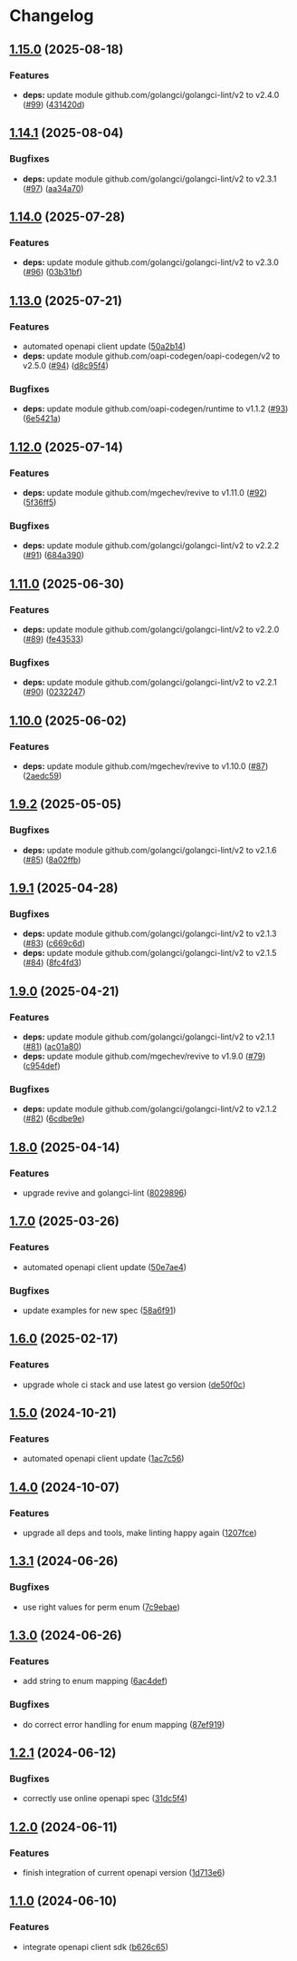 # Changelog

## [1.15.0](https://github.com/kleister/kleister-go/compare/v1.14.1...v1.15.0) (2025-08-18)


### Features

* **deps:** update module github.com/golangci/golangci-lint/v2 to v2.4.0 ([#99](https://github.com/kleister/kleister-go/issues/99)) ([431420d](https://github.com/kleister/kleister-go/commit/431420dd120711125a6b395bfc0ddef05b1def7f))

## [1.14.1](https://github.com/kleister/kleister-go/compare/v1.14.0...v1.14.1) (2025-08-04)


### Bugfixes

* **deps:** update module github.com/golangci/golangci-lint/v2 to v2.3.1 ([#97](https://github.com/kleister/kleister-go/issues/97)) ([aa34a70](https://github.com/kleister/kleister-go/commit/aa34a7077a5d3aeab4bd6445a670cf3add2c78f4))

## [1.14.0](https://github.com/kleister/kleister-go/compare/v1.13.0...v1.14.0) (2025-07-28)


### Features

* **deps:** update module github.com/golangci/golangci-lint/v2 to v2.3.0 ([#96](https://github.com/kleister/kleister-go/issues/96)) ([03b31bf](https://github.com/kleister/kleister-go/commit/03b31bf693a2a5b156708a322595897ff290527c))

## [1.13.0](https://github.com/kleister/kleister-go/compare/v1.12.0...v1.13.0) (2025-07-21)


### Features

* automated openapi client update ([50a2b14](https://github.com/kleister/kleister-go/commit/50a2b14ea887162c227ad3c388d603c83d672188))
* **deps:** update module github.com/oapi-codegen/oapi-codegen/v2 to v2.5.0 ([#94](https://github.com/kleister/kleister-go/issues/94)) ([d8c95f4](https://github.com/kleister/kleister-go/commit/d8c95f430b566b133152ecec53f4f7b0125463f6))


### Bugfixes

* **deps:** update module github.com/oapi-codegen/runtime to v1.1.2 ([#93](https://github.com/kleister/kleister-go/issues/93)) ([6e5421a](https://github.com/kleister/kleister-go/commit/6e5421a1870b2511cb76189e0da4822bd4f49874))

## [1.12.0](https://github.com/kleister/kleister-go/compare/v1.11.0...v1.12.0) (2025-07-14)


### Features

* **deps:** update module github.com/mgechev/revive to v1.11.0 ([#92](https://github.com/kleister/kleister-go/issues/92)) ([5f36ff5](https://github.com/kleister/kleister-go/commit/5f36ff540ff5e239e869a8840f2c9b2e4777a022))


### Bugfixes

* **deps:** update module github.com/golangci/golangci-lint/v2 to v2.2.2 ([#91](https://github.com/kleister/kleister-go/issues/91)) ([684a390](https://github.com/kleister/kleister-go/commit/684a390b045e540e8e17a9540064162c983222bc))

## [1.11.0](https://github.com/kleister/kleister-go/compare/v1.10.0...v1.11.0) (2025-06-30)


### Features

* **deps:** update module github.com/golangci/golangci-lint/v2 to v2.2.0 ([#89](https://github.com/kleister/kleister-go/issues/89)) ([fe43533](https://github.com/kleister/kleister-go/commit/fe43533c8f338a4226e00488dc1e681a40fb78fe))


### Bugfixes

* **deps:** update module github.com/golangci/golangci-lint/v2 to v2.2.1 ([#90](https://github.com/kleister/kleister-go/issues/90)) ([0232247](https://github.com/kleister/kleister-go/commit/023224797e92cd47323e6f2083e7e9c1013e1bf0))

## [1.10.0](https://github.com/kleister/kleister-go/compare/v1.9.2...v1.10.0) (2025-06-02)


### Features

* **deps:** update module github.com/mgechev/revive to v1.10.0 ([#87](https://github.com/kleister/kleister-go/issues/87)) ([2aedc59](https://github.com/kleister/kleister-go/commit/2aedc596e59e97174b51af0d2d6cee167d8412be))

## [1.9.2](https://github.com/kleister/kleister-go/compare/v1.9.1...v1.9.2) (2025-05-05)


### Bugfixes

* **deps:** update module github.com/golangci/golangci-lint/v2 to v2.1.6 ([#85](https://github.com/kleister/kleister-go/issues/85)) ([8a02ffb](https://github.com/kleister/kleister-go/commit/8a02ffbf77cc480e259218a6c8d1221ad5bfb7ff))

## [1.9.1](https://github.com/kleister/kleister-go/compare/v1.9.0...v1.9.1) (2025-04-28)


### Bugfixes

* **deps:** update module github.com/golangci/golangci-lint/v2 to v2.1.3 ([#83](https://github.com/kleister/kleister-go/issues/83)) ([c669c6d](https://github.com/kleister/kleister-go/commit/c669c6d0cfa382f298e72d9e96e90035289a39fa))
* **deps:** update module github.com/golangci/golangci-lint/v2 to v2.1.5 ([#84](https://github.com/kleister/kleister-go/issues/84)) ([8fc4fd3](https://github.com/kleister/kleister-go/commit/8fc4fd36dd46c8267d2213c044d252f0721bacf7))

## [1.9.0](https://github.com/kleister/kleister-go/compare/v1.8.0...v1.9.0) (2025-04-21)


### Features

* **deps:** update module github.com/golangci/golangci-lint/v2 to v2.1.1 ([#81](https://github.com/kleister/kleister-go/issues/81)) ([ac01a80](https://github.com/kleister/kleister-go/commit/ac01a80b78686a02ab3a01dd4b651e76caf7dcd0))
* **deps:** update module github.com/mgechev/revive to v1.9.0 ([#79](https://github.com/kleister/kleister-go/issues/79)) ([c954def](https://github.com/kleister/kleister-go/commit/c954defc14c71aa1afaa04841569cfe4d2c0e8b0))


### Bugfixes

* **deps:** update module github.com/golangci/golangci-lint/v2 to v2.1.2 ([#82](https://github.com/kleister/kleister-go/issues/82)) ([6cdbe9e](https://github.com/kleister/kleister-go/commit/6cdbe9eb67bcb0b500227a4627d0bb7b0a5c6043))

## [1.8.0](https://github.com/kleister/kleister-go/compare/v1.7.0...v1.8.0) (2025-04-14)


### Features

* upgrade revive and golangci-lint ([8029896](https://github.com/kleister/kleister-go/commit/8029896b3ec366a0f61b19433c77ebe5a1b5667e))

## [1.7.0](https://github.com/kleister/kleister-go/compare/v1.6.0...v1.7.0) (2025-03-26)


### Features

* automated openapi client update ([50e7ae4](https://github.com/kleister/kleister-go/commit/50e7ae47804187c91d04b6ac0fe53ec98e87bfc0))


### Bugfixes

* update examples for new spec ([58a6f91](https://github.com/kleister/kleister-go/commit/58a6f9142289100f3d69152b64b8054a17a00be0))

## [1.6.0](https://github.com/kleister/kleister-go/compare/v1.5.0...v1.6.0) (2025-02-17)


### Features

* upgrade whole ci stack and use latest go version ([de50f0c](https://github.com/kleister/kleister-go/commit/de50f0c88bac156c0eeb329c76a68499125ff468))

## [1.5.0](https://github.com/kleister/kleister-go/compare/v1.4.0...v1.5.0) (2024-10-21)


### Features

* automated openapi client update ([1ac7c56](https://github.com/kleister/kleister-go/commit/1ac7c568ad9c4db52e08bc26741348f7f6797f75))

## [1.4.0](https://github.com/kleister/kleister-go/compare/v1.3.1...v1.4.0) (2024-10-07)


### Features

* upgrade all deps and tools, make linting happy again ([1207fce](https://github.com/kleister/kleister-go/commit/1207fce78fa47a19ae89a4d026ab70d0c8d6d84b))

## [1.3.1](https://github.com/kleister/kleister-go/compare/v1.3.0...v1.3.1) (2024-06-26)


### Bugfixes

* use right values for perm enum ([7c9ebae](https://github.com/kleister/kleister-go/commit/7c9ebaefbe14fc0d3ded3b4704dd897569b6fe80))

## [1.3.0](https://github.com/kleister/kleister-go/compare/v1.2.1...v1.3.0) (2024-06-26)


### Features

* add string to enum mapping ([6ac4def](https://github.com/kleister/kleister-go/commit/6ac4defc8009dfe14e623fb86b6d0a0922d2acdc))


### Bugfixes

* do correct error handling for enum mapping ([87ef919](https://github.com/kleister/kleister-go/commit/87ef919d7fa2719f7b7bd21fe3ae7e168dc36d44))

## [1.2.1](https://github.com/kleister/kleister-go/compare/v1.2.0...v1.2.1) (2024-06-12)


### Bugfixes

* correctly use online openapi spec ([31dc5f4](https://github.com/kleister/kleister-go/commit/31dc5f462aa17fbe8ea210a6bc9b750e18730924))

## [1.2.0](https://github.com/kleister/kleister-go/compare/v1.1.0...v1.2.0) (2024-06-11)


### Features

* finish integration of current openapi version ([1d713e6](https://github.com/kleister/kleister-go/commit/1d713e6eeec0228b725b918795aff034e6ac6d23))

## [1.1.0](https://github.com/kleister/kleister-go/compare/v1.0.0...v1.1.0) (2024-06-10)


### Features

* integrate openapi client sdk ([b626c65](https://github.com/kleister/kleister-go/commit/b626c65148de01222bceb7c76ddb7837a06989e5))
